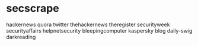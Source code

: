 # secscrape

hackernews
quora
twitter
thehackernews
theregister
securityweek
securityaffairs
helpnetsecurity
bleepingcomputer
kaspersky blog
daily-swig
darkreading